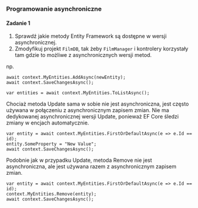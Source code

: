 ### Programowanie asynchroniczne

#### Zadanie 1

1. Sprawdź jakie metody Entity Framework są dostępne w wersji asynchronicznej.
2. Zmodyfikuj projekt `FilmDB`, tak żeby `FilmManager` i kontrolery korzystały tam gdzie to możliwe z asynchronicznych wersji metod.

np.
```
await context.MyEntities.AddAsync(newEntity);
await context.SaveChangesAsync();

var entities = await context.MyEntities.ToListAsync();
```
Chociaż metoda Update sama w sobie nie jest asynchroniczna, 
jest często używana w połączeniu z asynchronicznym zapisem zmian. Nie ma dedykowanej asynchronicznej wersji Update, ponieważ EF Core śledzi zmiany w encjach automatycznie.
```
var entity = await context.MyEntities.FirstOrDefaultAsync(e => e.Id == id);
entity.SomeProperty = "New Value";
await context.SaveChangesAsync();
```
Podobnie jak w przypadku Update, metoda Remove nie jest asynchroniczna, ale jest używana razem z asynchronicznym zapisem zmian.
```
var entity = await context.MyEntities.FirstOrDefaultAsync(e => e.Id == id);
context.MyEntities.Remove(entity);
await context.SaveChangesAsync();
```

